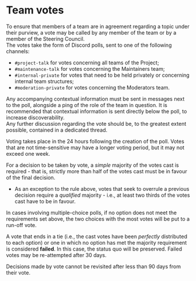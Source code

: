 # Team votes
To ensure that members of a team are in agreement regarding a topic under their purview, a vote may be called by any member of the team or by a member of the Steering Council.  
The votes take the form of Discord polls, sent to one of the following channels:
- `#project-talk` for votes concerning all teams of the Project;
- `#maintenance-talk` for votes concerning the Maintainers team;
- `#internal-private` for votes that need to be held privately or concerning internal team structures;
- `#moderation-private` for votes concerning the Moderators team.

Any accompanying contextual information must be sent in messages next to the poll, alongside a ping of the role of the team in question. It is recommended that contextual information is sent directly below the poll, to increase discoverability.  
Any further discussion regarding the vote should be, to the greatest extent possible, contained in a dedicated thread.

Voting takes place in the 24 hours following the creation of the poll. Votes that are not time-sensitive may have a longer voting period, but it may not exceed one week.

For a decision to be taken by vote, a *simple* majority of the votes cast is required - that is, strictly more than half of the votes cast must be in favour of the final decision.
- As an exception to the rule above, votes that seek to overrule a previous decision require a *qualified* majority - i.e., at least two thirds of the votes cast have to be in favour.

In cases involving multiple-choice polls, if no option does not meet the requirements set above, the two choices with the most votes will be put to a run-off vote.

A vote that ends in a tie (i.e., the cast votes have been *perfectly* distributed to each option) or one in which no option has met the majority requirement is considered **failed**. In this case, the status quo will be preserved. Failed votes may be re-attempted after 30 days.

Decisions made by vote cannot be revisited after less than 90 days from their vote.